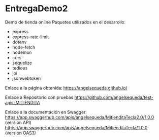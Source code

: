 # EntregaDemo2
Demo de tienda online 
Paquetes utilizados en el desarrollo:
- express
- express-rate-limit
- dotenv
- node-fetch
- nodemon
- cors
- sequelize
- tedious
- joi
- jsonwebtoken

Enlace a la página obtenida:
https://angelsequeda.github.io/

Enlace a Repositorio con pruebas
https://github.com/angelsequeda/test-apis-MITIENDITA

Enlace a la documentación en Swagger:
https://app.swaggerhub.com/apis/angelsequeda/MitienditaTecla2.0/1.0.0     (versión API)
https://app.swaggerhub.com/apis/angelsequeda/MitienditaTecla/1.0.0        (versión OAS3)
